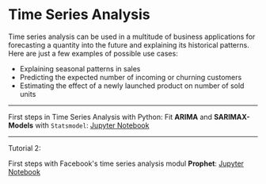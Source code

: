 # Time Series Analysis

Time series analysis can be used in a multitude of business applications for forecasting a quantity into the future and explaining its historical patterns. Here are just a few examples of possible use cases:

* Explaining seasonal patterns in sales
* Predicting the expected number of incoming or churning customers
* Estimating the effect of a newly launched product on number of sold units

---

First steps in Time Series Analysis with Python: Fit **ARIMA** and **SARIMAX-Models** with `Statsmodel`: [Jupyter Notebook](https://github.com/kirenz/time-series-analysis/blob/master/time-series-first-steps.ipynb)

---

Tutorial 2:

First steps with Facebook's time series analysis modul **Prophet**: [Jupyter Notebook](https://github.com/kirenz/time-series-analysis/blob/master/Prophet.ipynb)



